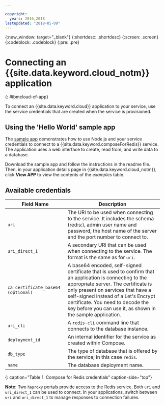 ```yaml
---

copyright:
  years: 2016,2018
lastupdated: "2018-05-09"
---
```


{:new_window: target="_blank"}
{:shortdesc: .shortdesc}
{:screen: .screen}
{:codeblock: .codeblock}
{:pre: .pre}

# Connecting an {{site.data.keyword.cloud_notm}} application
{: #ibmcloud-cf-app}

To connect an {{site.data.keyword.cloud}} application to your service, use the service credentials that are created when the service is provisioned. 

## Using the 'Hello World' sample app

The [sample app](https://github.com/IBM-Bluemix/compose-redis-helloworld-nodejs) demonstrates how to use Node.js and your service credentials to connect to a {{site.data.keyword.composeForRedis}} service. The application uses a web interface to create, read from, and write data to a database.

Download the sample app and follow the instructions in the readme file. Then, in your application details page in {{site.data.keyword.cloud_notm}}, click **View APP** to view the contents of the *examples* table.

## Available credentials

Field Name|Description
----------|-----------
`uri`|The URI to be used when connecting to the service. It includes the schema (redis:), admin user name and password, the host name of the server and the port number to connect to.
`uri_direct_1`|A secondary URI that can be used when connecting to the service. The format is the same as for `uri`.
`ca_certificate_base64` `(optional)`|A base64 encoded, self-signed certificate that is used to confirm that an application is connecting to the appropriate server. The certificate is only present on services that have a self-signed instead of a Let's Encrypt certificate. You need to decode the key before you can use it, as shown in the sample application.
`uri_cli`|A `redis-cli` command line that connects to the database instance.
`deployment_id`|An internal identifier for the service as created within Compose.
`db_type`|The type of database that is offered by the service; in this case `redis`.
`name`|The database deployment name.
{: caption="Table 1. Compose for Redis credentials" caption-side="top"}

**Note:** Two `haproxy` portals provide access to the Redis service. Both `uri` and `uri_direct_1` can be used to connect. In your applications, switch between `uri` and `uri_direct_1` to manage responses to connection failures.
